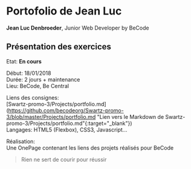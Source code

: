 # Portofolio de Jean Luc #

**Jean Luc Denbroeder**, Junior Web Developer by BeCode  

## Présentation des exercices ##

Etat: **En cours**  

Début: 18/01/2018   
Durée: 2 jours + maintenance   
Lieu: BeCode, Be Central  

Liens des consignes:  
[Swartz-promo-3/Projects/portfolio.md](https://github.com/becodeorg/Swartz-promo-3/blob/master/Projects/portfolio.md "Lien vers le Markdown de Swartz-promo-3/Projects/portfolio.md"{:target="_blank"})  
Langages: HTML5 (Flexbox), CSS3, Javascript...  

Réalisation:  
Une OnePage contenant les liens des projets réalisés pour BeCode  


> Rien ne sert de courir pour réussir
